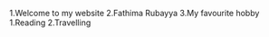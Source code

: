 1.Welcome to my website
2.Fathima Rubayya
3.My favourite hobby
       1.Reading
       2.Travelling
